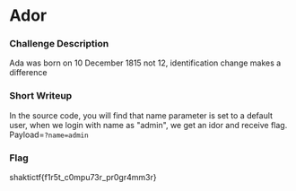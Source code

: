 # Ador

### Challenge Description
Ada was born on 10 December 1815 not 12, identification change makes a difference

### Short Writeup
In the source code, you will find that name parameter is set to a default user, when we login with name as "admin", we get an idor and receive flag.
Payload=`?name=admin`

### Flag
shaktictf{f1r5t_c0mpu73r_pr0gr4mm3r}
